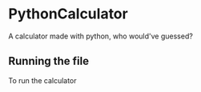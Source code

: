 # PythonCalculator
A calculator made with python, who would've guessed?

## Running the file
To run the calculator
